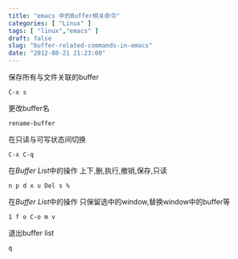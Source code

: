 ```yaml
---
title: "emacs 中的Buffer相关命令"
categories: [ "Linux" ]
tags: [ "linux","emacs" ]
draft: false
slug: "buffer-related-commands-in-emacs"
date: "2012-08-21 21:23:00"
---
```


保存所有与文件关联的buffer

    C-x s

更改buffer名

    rename-buffer


<!--more-->


在只读与可写状态间切换

    C-x C-q

在*Buffer List*中的操作 上下,删,执行,撤销,保存,只读

    n p d x u Del s %

在*Buffer List*中的操作 只保留选中的window,替换window中的buffer等

    1 f o C-o m v

退出buffer list

    q

